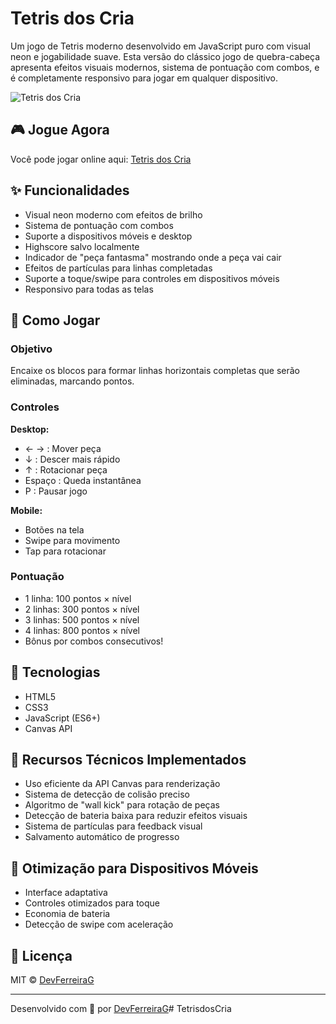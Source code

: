 # Tetris dos Cria

Um jogo de Tetris moderno desenvolvido em JavaScript puro com visual neon e jogabilidade suave. Esta versão do clássico jogo de quebra-cabeça apresenta efeitos visuais modernos, sistema de pontuação com combos, e é completamente responsivo para jogar em qualquer dispositivo.

![Tetris dos Cria](https://github.com/FuturoDevJunior/TetrisdosCria/raw/main/screenshot.png)

## 🎮 Jogue Agora

Você pode jogar online aqui: [Tetris dos Cria](https://tetris-dos-cria.vercel.app)

## ✨ Funcionalidades

- Visual neon moderno com efeitos de brilho
- Sistema de pontuação com combos
- Suporte a dispositivos móveis e desktop
- Highscore salvo localmente
- Indicador de "peça fantasma" mostrando onde a peça vai cair
- Efeitos de partículas para linhas completadas
- Suporte a toque/swipe para controles em dispositivos móveis
- Responsivo para todas as telas

## 🎯 Como Jogar

### Objetivo
Encaixe os blocos para formar linhas horizontais completas que serão eliminadas, marcando pontos.

### Controles

**Desktop:**
- ← → : Mover peça
- ↓ : Descer mais rápido
- ↑ : Rotacionar peça
- Espaço : Queda instantânea
- P : Pausar jogo

**Mobile:**
- Botões na tela
- Swipe para movimento
- Tap para rotacionar

### Pontuação
- 1 linha: 100 pontos × nível
- 2 linhas: 300 pontos × nível
- 3 linhas: 500 pontos × nível
- 4 linhas: 800 pontos × nível
- Bônus por combos consecutivos!

## 🚀 Tecnologias

- HTML5
- CSS3
- JavaScript (ES6+)
- Canvas API

## 🧠 Recursos Técnicos Implementados

- Uso eficiente da API Canvas para renderização
- Sistema de detecção de colisão preciso
- Algoritmo de "wall kick" para rotação de peças
- Detecção de bateria baixa para reduzir efeitos visuais
- Sistema de partículas para feedback visual
- Salvamento automático de progresso

## 📱 Otimização para Dispositivos Móveis

- Interface adaptativa
- Controles otimizados para toque
- Economia de bateria
- Detecção de swipe com aceleração

## 📄 Licença

MIT © [DevFerreiraG](https://linkedin.com/in/DevFerreiraG)

---

Desenvolvido com 💚 por [DevFerreiraG](https://linkedin.com/in/DevFerreiraG)# TetrisdosCria
